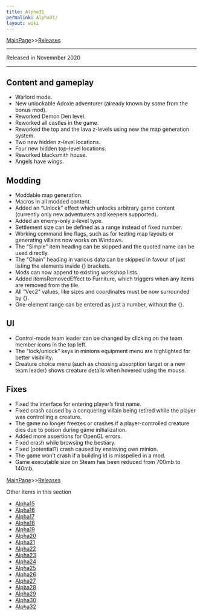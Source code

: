 ```yaml
---
title: Alpha31
permalink: Alpha31/
layout: wiki
---
```


[MainPage](/keeperrl_wiki/ "wikilink")>>[Releases](/keeperrl_wiki/Releases "wikilink")

<hr>
Released in Novemnber 2020
<hr>


Content and gameplay
--------------------

-	Warlord mode.
-	New unlockable Adoxie adventurer (already known by some from the bonus mod).
-	Reworked Demon Den level.
-	Reworked all castles in the game.
-	Reworked the top and the lava z-levels using new the map generation system.
-	Two new hidden z-level locations.
-	Four new hidden top-level locations.
-	Reworked blacksmith house.
-	Angels have wings.

Modding
-------

-	Moddable map generation.
-	Macros in all modded content.
-	Added an “Unlock” effect which unlocks arbitrary game content (currently only new adventurers and keepers supported).
-	Added an enemy-only z-level type.
-	Settlement size can be defined as a range instead of fixed number.
-	Working command line flags, such as for testing map layouts or generating villains now works on Windows.
-	The “Simple” item heading can be skipped and the quoted name can be used directly.
-	The “Chain” heading in various data can be skipped in favour of just listing the elements inside {} brackets.
-	Mods can now append to existing workshop lists.
-	Added itemsRemovedEffect to Furniture, which triggers when any items are removed from the tile.
-	All “Vec2” values, like sizes and coordinates must be now surrounded by {}.
-	One-element range can be entered as just a number, without the {}.

UI
--

-	Control-mode team leader can be changed by clicking on the team member icons in the top left.
-	The “lock/unlock” keys in minions equipment menu are highlighted for better visibility.
-	Creature choice menu (such as choosing absorption target or a new team leader) shows creature details when hovered using the mouse.

Fixes
-----

-	Fixed the interface for entering player’s first name.
-	Fixed crash caused by a conquering villain being retired while the player was controlling a creature.
-	The game no longer freezes or crashes if a player-controlled creature dies due to poison during game initialization.
-	Added more assertions for OpenGL errors.
-	Fixed crash while browsing the bestiary.
-	Fixed (potential?) crash caused by enslaving own minion.
-	The game won’t crash if a building id is misspelled in a mod.
-	Game executable size on Steam has been reduced from 700mb to 140mb.

[MainPage](/keeperrl_wiki/ "wikilink")>>[Releases](/keeperrl_wiki/Releases "wikilink")

Other items in this section
-    [Alpha15](/keeperrl_wiki/Alpha15 "wikilink")
-    [Alpha16](/keeperrl_wiki/Alpha16 "wikilink")
-    [Alpha17](/keeperrl_wiki/Alpha17 "wikilink")
-    [Alpha18](/keeperrl_wiki/Alpha18 "wikilink")
-    [Alpha19](/keeperrl_wiki/Alpha19 "wikilink")
-    [Alpha20](/keeperrl_wiki/Alpha20 "wikilink")
-    [Alpha21](/keeperrl_wiki/Alpha21 "wikilink")
-    [Alpha22](/keeperrl_wiki/Alpha22 "wikilink")
-    [Alpha23](/keeperrl_wiki/Alpha23 "wikilink")
-    [Alpha24](/keeperrl_wiki/Alpha24 "wikilink")
-    [Alpha25](/keeperrl_wiki/Alpha25 "wikilink")
-    [Alpha26](/keeperrl_wiki/Alpha26 "wikilink")
-    [Alpha27](/keeperrl_wiki/Alpha27 "wikilink")
-    [Alpha28](/keeperrl_wiki/Alpha28 "wikilink")
-    [Alpha29](/keeperrl_wiki/Alpha29 "wikilink")
-    [Alpha30](/keeperrl_wiki/Alpha30 "wikilink")
-    [Alpha32](/keeperrl_wiki/Alpha32 "wikilink")

